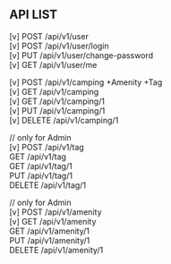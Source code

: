 

## API LIST
[v] POST /api/v1/user  
[v] POST /api/v1/user/login  
[v] PUT  /api/v1/user/change-password  
[v] GET  /api/v1/user/me  


[v] POST   /api/v1/camping  +Amenity +Tag    
[v] GET    /api/v1/camping  
[v] GET    /api/v1/camping/1  
[v] PUT    /api/v1/camping/1  
[v] DELETE /api/v1/camping/1


// only for Admin  
[v] POST   /api/v1/tag  
GET    /api/v1/tag  
GET    /api/v1/tag/1  
PUT    /api/v1/tag/1  
DELETE /api/v1/tag/1


// only for Admin  
[v] POST   /api/v1/amenity  
[v] GET    /api/v1/amenity  
GET    /api/v1/amenity/1  
PUT    /api/v1/amenity/1  
DELETE /api/v1/amenity/1



